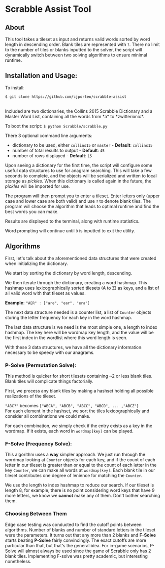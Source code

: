 # Scrabble Assist Tool
## About
This tool takes a tileset as input and returns valid words sorted by word length in descending order. Blank tiles are represented with ``?``. There no limit to the number of tiles or blanks inputted to the solver, the script will dynamically switch between two solving algorithms to ensure minimal runtime.

## Installation and Usage:
To install:
<br>

``$ git clone https://github.com/cjporteo/scrabble-assist``

<br>
Included are two dictionaries, the Collins 2015 Scrabble Dictionary and a Master Word List, containing all the words from *a* to *zwitterionic*.


To boot the script:
``$ python Scrabble/scrabble.py``
<br>

There 3 optional command line arguments:

 - dictionary to be used, either ``collins15`` or ``master`` - **Default**: ``collins15``
 - number of total results to output - **Default**: ``45``
 - number of rows displayed  - **Default**: ``15``

Upon seeing a dictionary for the first time, the script will configure some useful data structures to use for anagram searching. This will take a few seconds to complete, and the objects will be serialized and written to local storage as *pickles*. When this dictionary is called again in the future, the *pickles* will be imported for use.

The program will then prompt you to enter a tileset. Enter letters only (upper case and lower case are both valid) and use ``?`` to denote blank tiles. The program will choose the algorithm that leads to optimal runtime and find the best words you can make.

Results are displayed to the terminal, along with runtime statistics.

Word prompting will continue until ``0`` is inputted to exit the utility.

## Algorithms

First, let's talk about the aforementioned data structures that were created when initializing the dictionary. 

We start by sorting the dictionary by word length, descending.

We then iterate through the dictionary, creating a word hashmap.
This hashmap uses lexicographically sorted tilesets (A to Z) as keys, and a list of all valid word with that tileset as values.

**Example:**
```"AER" : ["are", "ear", "era"]```

The next data structure needed is a counter list, a list of ``Counter`` objects storing the letter frequency for each key in the word hashmap.

The last data structure is we need is the most simple one, a length to index hashmap. The key here will be wordmap key length, and the value will be the first index in the wordlist where this word length is seen.

With these 3 data structures, we have all the dictionary information necessary to be speedy with our anagrams.

### P-Solve (Permutation Solve):

This method is quicker for short tilesets containing ~2 or less blank tiles. Blank tiles will complicate things factorially.

First, we process any blank tiles by making a hashset holding all possible realizations of the tileset.

``"ABC?"`` becomes ``["ABCA", "ABCB", "ABCC", "ABCD", ... ,"ABCZ"]``
<br>
For each element in the hashset, we sort the tiles lexicographically and consider all combinations we could make.

For each combination, we simply check if the entry exists as a key in the wordmap. If it exists, each word in ``wordmap[key]`` can be played.

### F-Solve (Frequency Solve):

This algorithm uses a **way** simpler approach. We just run through the wordmap looking at ``Counter`` objects for each key, and if the count of each letter in our tileset is greater than or equal to the count of each letter in the key ``Counter``, we can make all words at ``wordmap[key]``. Each blank tile in our tileset contributes one degree of lenience for matching the ``Counter``.

We use the length to index hashmap to reduce our search. If our tileset is length 8, for example, there is no point considering word keys that have 9 more letters, we know we **cannot** make any of them. Don't bother searching them.

### Choosing Between Them
Edge case testing was conducted to find the cutoff points between algorithms. Number of blanks and number of standard letters in the tileset were the parameters. It turns out that any more than 2 blanks and **F-Solve** starts beating **P-Solve** fairly convincingly. The exact cutoffs are more particular than that, but that's the general idea. For in-game scenarios, P-Solve will almost always be used since the game of Scrabble only has 2 blank tiles. Implementing F-solve was pretty academic, but interesting nonetheless.
